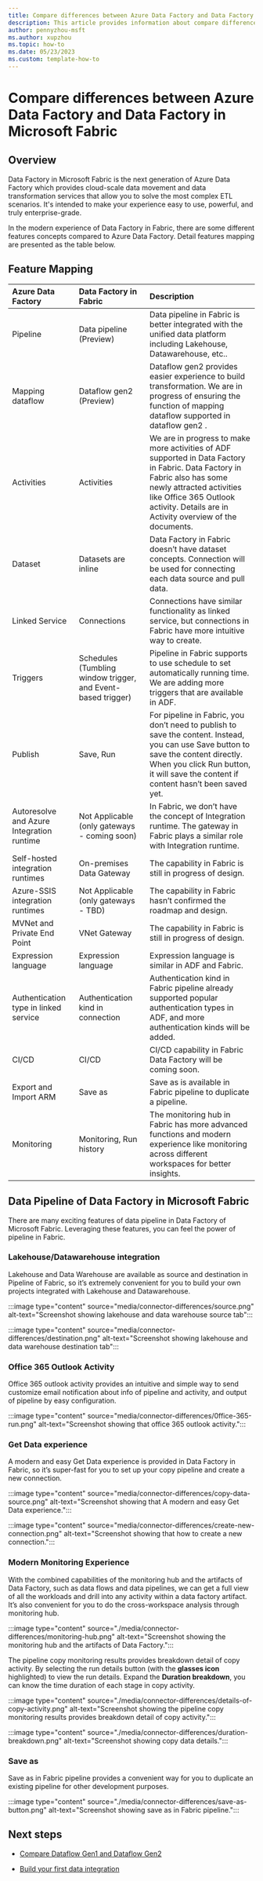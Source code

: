 ```yaml
---
title: Compare differences between Azure Data Factory and Data Factory in Microsoft Fabric 
description: This article provides information about compare differences between Azure Data Factory and Data Factory in Microsoft Fabric 
author: pennyzhou-msft
ms.author: xupzhou
ms.topic: how-to
ms.date: 05/23/2023
ms.custom: template-how-to
---
```


# Compare differences between Azure Data Factory and Data Factory in Microsoft Fabric

## Overview

Data Factory in Microsoft Fabric is the next generation of Azure Data Factory which provides cloud-scale data movement and data transformation services that allow you to solve the most complex ETL scenarios. It's intended to make your experience easy to use, powerful, and truly enterprise-grade.

In the modern experience of Data Factory in Fabric, there are some different features concepts compared to Azure Data Factory. Detail features mapping are presented as the table below.

## Feature Mapping

|Azure Data Factory |Data Factory in Fabric |Description  |
|:---|:---|:---|
|Pipeline |Data pipeline (Preview) | Data pipeline in Fabric is better integrated with the unified data platform including Lakehouse, Datawarehouse, etc.. |
|Mapping dataflow  |Dataflow gen2 (Preview) | Dataflow gen2 provides easier experience to build transformation. We are in progress of ensuring the function of mapping dataflow supported in dataflow gen2 .|
|Activities |Activities|We are in progress to make more activities of ADF supported in Data Factory in Fabric. Data Factory in Fabric also has some newly attracted activities like Office 365 Outlook activity. Details are in Activity overview of the documents.|
|Dataset |Datasets are inline|Data Factory in Fabric doesn’t have dataset concepts. Connection will be used for connecting each data source and pull data. |
|Linked Service |Connections |Connections have similar functionality as linked service, but connections in Fabric have more intuitive way to create. |
|Triggers |Schedules (Tumbling window trigger, and Event-based trigger) |Pipeline in Fabric supports to use schedule to set automatically running time. We are adding more triggers that are available in ADF.  |
|Publish |Save, Run |For pipeline in Fabric, you don’t need to publish to save the content. Instead, you can use Save button to save the content directly. When you click Run button, it will save the content if content hasn’t been saved yet. |
|Autoresolve and Azure Integration runtime |Not Applicable (only gateways - coming soon) |In Fabric, we don’t have the concept of Integration runtime. The gateway in Fabric plays a similar role with Integration runtime. |
|Self-hosted integration runtimes |On-premises Data Gateway |The capability in Fabric is still in progress of design. |
|Azure-SSIS integration runtimes |Not Applicable (only gateways - TBD) |The capability in Fabric hasn’t confirmed the roadmap and design. |
|MVNet and Private End Point |VNet Gateway |The capability in Fabric is still in progress of design.|
|Expression language |Expression language |Expression language is similar in ADF and Fabric. |
|Authentication type in linked service |Authentication kind in connection |Authentication kind in Fabric pipeline already supported popular authentication types in ADF, and more authentication kinds will be added. |
|CI/CD |CI/CD |CI/CD capability in Fabric Data Factory will be coming soon. |
|Export and Import ARM |Save as |Save as is available in Fabric pipeline to duplicate a pipeline. |
|Monitoring |Monitoring, Run history |The monitoring hub in Fabric has more advanced functions and modern experience like monitoring across different workspaces for better insights. |

## Data Pipeline of Data Factory in Microsoft Fabric

There are many exciting features of data pipeline in Data Factory of Microsoft Fabric. Leveraging these features, you can feel the power of pipeline in Fabric.  

### Lakehouse/Datawarehouse integration

Lakehouse and Data Warehouse are available as source and destination in Pipeline of Fabric, so it’s extremely convenient for you to build your own projects integrated with Lakehouse and Datawarehouse.

   :::image type="content" source="media/connector-differences/source.png" alt-text="Screenshot showing lakehouse and data warehouse source tab":::

   :::image type="content" source="media/connector-differences/destination.png" alt-text="Screenshot showing lakehouse and data warehouse destination tab":::

### Office 365 Outlook Activity

Office 365 outlook activity provides an intuitive and simple way to send customize email notification about info of pipeline and activity, and output of pipeline by easy configuration.

:::image type="content" source="media/connector-differences/0ffice-365-run.png" alt-text="Screenshot showing that office 365 outlook activity.":::

### Get Data experience

A modern and easy Get Data experience is provided in Data Factory in Fabric, so it’s super-fast for you to set up your copy pipeline and create a new connection.

:::image type="content" source="media/connector-differences/copy-data-source.png" alt-text="Screenshot showing that A modern and easy Get Data experience.":::

:::image type="content" source="media/connector-differences/create-new-connection.png" alt-text="Screenshot showing that how to create a new connection.":::

### Modern Monitoring Experience

With the combined capabilities of the monitoring hub and the artifacts of Data Factory, such as data flows and data pipelines, we can get a full view of all the workloads and drill into any activity within a data factory artifact. It’s also convenient for you to do the cross-workspace analysis through monitoring hub.

:::image type="content" source="./media/connector-differences/monitoring-hub.png" alt-text="Screenshot showing the monitoring hub and the artifacts of Data Factory.":::

The pipeline copy monitoring results provides breakdown detail of copy activity. By selecting the run details button (with the **glasses icon** highlighted) to view the run details. Expand the **Duration breakdown**, you can know the time duration of each stage in copy activity.

:::image type="content" source="./media/connector-differences/details-of-copy-activity.png" alt-text="Screenshot showing the pipeline copy monitoring results provides breakdown detail of copy activity.":::

:::image type="content" source="./media/connector-differences/duration-breakdown.png" alt-text="Screenshot showing copy data details.":::

### Save as

Save as in Fabric pipeline provides a convenient way for you to duplicate an existing pipeline for other development purposes.

:::image type="content" source="./media/connector-differences/save-as-button.png" alt-text="Screenshot showing save as in Fabric pipeline.":::

## Next steps

- [Compare Dataflow Gen1 and Dataflow Gen2](dataflows-gen2-overview.md)

- [Build your first data integration](transform-data.md)